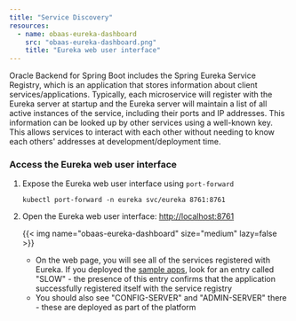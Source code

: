 ```yaml
---
title: "Service Discovery"
resources:
  - name: obaas-eureka-dashboard
    src: "obaas-eureka-dashboard.png"
    title: "Eureka web user interface"
---
```



Oracle Backend for Spring Boot includes the Spring Eureka Service Registry, which is an application that stores information about client services/applications. Typically, each microservice will register with the Eureka server at startup and the Eureka server will maintain a list of all active instances of the service, including their ports and IP addresses.  This information can be looked up by other services using a well-known key.  This allows services to interact with each other without needing to know each others' addresses at development/deployment time.

### Access the Eureka web user interface

1. Expose the Eureka web user interface using `port-forward`

    ```shell
    kubectl port-forward -n eureka svc/eureka 8761:8761
    ```

2. Open the Eureka web user interface: <http://localhost:8761>

    <!-- spellchecker-disable -->
    {{< img name="obaas-eureka-dashboard" size="medium" lazy=false >}}
    <!-- spellchecker-enable -->

    * On the web page, you will see all of the services registered with Eureka.  If you deployed the [sample apps](../../sample-apps), look for an entry called "SLOW" - the presence of this entry confirms that the application successfully registered itself with the service registry
    * You should also see "CONFIG-SERVER" and "ADMIN-SERVER" there - these are deployed as part of the platform
